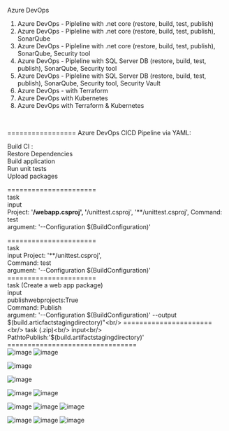 Azure DevOps

1) Azure DevOps - Pipleline with .net core (restore, build, test, publish) <br/>
2) Azure DevOps - Pipleline with .net core (restore, build, test, publish), SonarQube<br/>
3) Azure DevOps - Pipleline with .net core (restore, build, test, publish), SonarQube, Security tool<br/>
4) Azure DevOps - Pipleline with SQL Server DB (restore, build, test, publish), SonarQube, Security tool<br/>
5) Azure DevOps - Pipleline with SQL Server DB (restore, build, test, publish), SonarQube, Security tool, Security Vault<br/>
6) Azure DevOps - with Terraform<br/>
7) Azure DevOps with Kubernetes<br/>
8) Azure DevOps with Terraform & Kubernetes<br/>
<br/>

=================
Azure DevOps CICD Pipeline via YAML:<br/>

Build CI :<br/>
Restore Dependencies<br/>
Build application<br/>
Run unit tests<br/>
Upload packages<br/>

======================<br/>
task <br/>
 input<br/>
   Project: '**/webapp.csproj', '**/unittest.csproj', '**/unittest.csproj', Command: test<br/>
   argument: '--Configuration $(BuildConfiguration)'<br/>

======================<br/>
task <br/>
 input
   Project:  '**/unittest.csproj', <br/>
   Command: test<br/>
   argument: '--Configuration $(BuildConfiguration)'<br/>
======================<br/>
task  (Create a web app package)<br/>
 input<br/>
   publishwebprojects:True<br/>
   Command: Publish<br/>
   argument: '--Configuration $(BuildConfiguration)' --output $(build.articfactstagingdirectory)"<br/>
======================<br/>
task  (.zip)<br/>
 input<br/>
    PathtoPublish:'$(build.artifactstagingdirectory)'<br/>
================================<br/>
![image](https://user-images.githubusercontent.com/43515480/232720861-acb676cc-886c-4029-999e-bf62f2bd067a.png)
![image](https://user-images.githubusercontent.com/43515480/232720888-4fc743ce-797c-4689-a5e5-a40c38170da4.png)

![image](https://user-images.githubusercontent.com/43515480/232720725-17076258-2de3-4130-a0c7-1e130b8e3d27.png)





![image](https://user-images.githubusercontent.com/43515480/232722724-a023fc19-41b2-4321-af30-b819e71e1923.png)

![image](https://user-images.githubusercontent.com/43515480/232724090-2132ff46-ae33-45fc-bf7b-6879004e6415.png)
![image](https://user-images.githubusercontent.com/43515480/232724242-b1dfcc1e-05ea-4f00-aee1-dafcd6970119.png)

![image](https://user-images.githubusercontent.com/43515480/232724392-6eb2be6f-080d-46cf-ac03-93288e9031ac.png)
![image](https://user-images.githubusercontent.com/43515480/232724466-5552655f-87fe-4566-a548-6dba651c0aa8.png)
![image](https://user-images.githubusercontent.com/43515480/232724520-bfd57092-287c-4c7e-a430-a636007abb8b.png)

![image](https://user-images.githubusercontent.com/43515480/232724662-76471b3f-38e0-4fa0-8caa-5c7344d2b5aa.png)
![image](https://user-images.githubusercontent.com/43515480/232724697-1334dc4e-37d9-48f6-81c8-7ad5bd901ffd.png)
![image](https://user-images.githubusercontent.com/43515480/232724756-0d7924ed-7cfb-4421-92d1-13f0b9516507.png)
